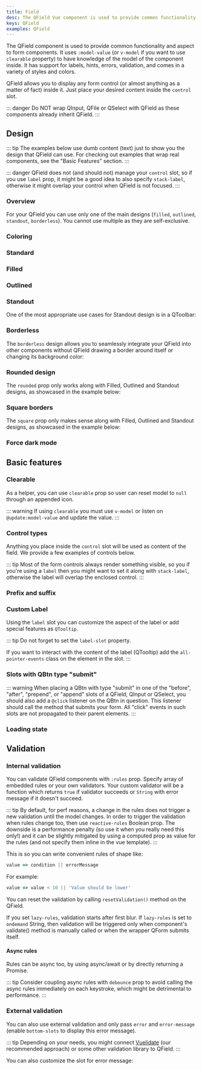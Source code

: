```yaml
---
title: Field
desc: The QField Vue component is used to provide common functionality and aspect to form components.
keys: QField
examples: QField
---
```


The QField component is used to provide common functionality and aspect to form components. It uses `:model-value` (or `v-model` if you want to use `clearable` property) to have knowledge of the model of the component inside. It has support for labels, hints, errors, validation, and comes in a variety of styles and colors.

QField allows you to display any form control (or almost anything as a matter of fact) inside it. Just place your desired content inside the `control` slot.

::: danger
Do NOT wrap QInput, QFile or QSelect with QField as these components already inherit QField.
:::

<doc-api file="QField" />

## Design

::: tip
The examples below use dumb content (text) just to show you the design that QField can use. For checking out examples that wrap real components, see the "Basic Features" section.
:::

::: danger
QField does not (and should not) manage your `control` slot, so if you use `label` prop, it might be a good idea to also specify `stack-label`, otherwise it might overlap your control when QField is not focused.
:::

### Overview

For your QField you can use only one of the main designs (`filled`, `outlined`, `standout`, `borderless`). You cannot use multiple as they are self-exclusive.

<doc-example title="Design Overview" file="DesignOverview" />

### Coloring

<doc-example title="Coloring" file="Coloring" />

### Standard
<doc-example title="Standard" file="DesignStandard" />

### Filled
<doc-example title="Filled" file="DesignFilled" />

### Outlined
<doc-example title="Outlined" file="DesignOutlined" />

### Standout
<doc-example title="Standout" file="DesignStandout" />

One of the most appropriate use cases for Standout design is in a QToolbar:

<doc-example title="Standout in QToolbar" file="StandoutToolbar" />

### Borderless
The `borderless` design allows you to seamlessly integrate your QField into other components without QField drawing a border around itself or changing its background color:

<doc-example title="Borderless" file="Borderless" />

### Rounded design

The `rounded` prop only works along with Filled, Outlined and Standout designs, as showcased in the example below:

<doc-example title="Rounded" file="Rounded" />

### Square borders

The `square` prop only makes sense along with Filled, Outlined and Standout designs, as showcased in the example below:

<doc-example title="Square borders" file="SquareBorders" />

### Force dark mode

<doc-example title="Force dark mode" file="Dark" dark />

## Basic features

### Clearable
As a helper, you can use `clearable` prop so user can reset model to `null` through an appended icon.

::: warning
If using `clearable` you must use `v-model` or listen on `@update:model-value` and update the value.
:::

<doc-example title="Clearable" file="Clearable" />

### Control types

Anything you place inside the `control` slot will be used as content of the field. We provide a few examples of controls below.

<doc-example title="Control types" file="ControlTypes" />

::: tip
Most of the form controls always render something visible, so you if you're using a `label` then you might want to set it along with `stack-label`, otherwise the label will overlap the enclosed control.
:::

### Prefix and suffix

<doc-example title="Prefix and suffix" file="PrefixSuffix" />

### Custom Label

Using the `label` slot you can customize the aspect of the label or add special features as `QTooltip`.

::: tip
Do not forget to set the `label-slot` property.

If you want to interact with the content of the label (QTooltip) add the `all-pointer-events` class on the element in the slot.
:::

<doc-example title="Custom label" file="CustomLabel" />

### Slots with QBtn type "submit"

::: warning
When placing a QBtn with type "submit" in one of the "before", "after", "prepend", or "append" slots of a QField, QInput or QSelect, you should also add a `@click` listener on the QBtn in question. This listener should call the method that submits your form. All "click" events in such slots are not propagated to their parent elements.
:::

### Loading state

<doc-example title="Loading state" file="LoadingState" />

## Validation

### Internal validation

You can validate QField components with `:rules` prop. Specify array of embedded rules or your own validators. Your custom validator will be a function which returns `true` if validator succeeds or `String` with error message if it doesn't succeed.

::: tip
By default, for perf reasons, a change in the rules does not trigger a new validation until the model changes. In order to trigger the validation when rules change too, then use `reactive-rules` Boolean prop. The downside is a performance penalty (so use it when you really need this only!) and it can be slightly mitigated by using a computed prop as value for the rules (and not specify them inline in the vue template).
:::

This is so you can write convenient rules of shape like:

```js
value => condition || errorMessage
 ```
For example:
 ```js
value => value < 10 || 'Value should be lower'
```

You can reset the validation by calling `resetValidation()` method on the QField.

<doc-example title="Basic" file="ValidationRequired" />

<doc-example title="Maximum value" file="ValidationMaxValue" />

If you set `lazy-rules`, validation starts after first blur. If `lazy-rules` is set to `ondemand` String, then validation will be triggered only when component's validate() method is manually called or when the wrapper QForm submits itself.

<doc-example title="Lazy rules" file="ValidationLazy" />

#### Async rules
Rules can be async too, by using async/await or by directly returning a Promise.

::: tip
Consider coupling async rules with `debounce` prop to avoid calling the async rules immediately on each keystroke, which might be detrimental to performance.
:::

<doc-example title="Async rules" file="ValidationAsync" />

### External validation

You can also use external validation and only pass `error` and `error-message` (enable `bottom-slots` to display this error message).

::: tip
Depending on your needs, you might connect [Vuelidate](https://vuelidate.netlify.com/) (our recommended approach) or some other validation library to QField.
:::

<doc-example title="External" file="ValidationExternal" />

You can also customize the slot for error message:

<doc-example title="Slot for error message" file="ValidationSlots" />
